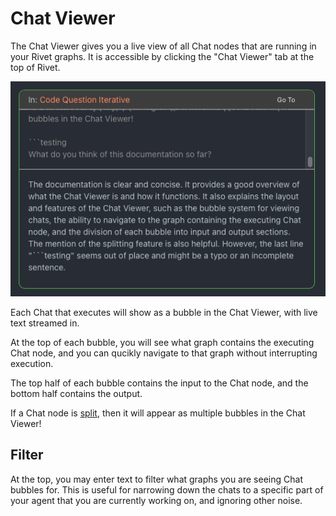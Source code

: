 # Chat Viewer

The Chat Viewer gives you a live view of all Chat nodes that are running in your Rivet graphs. It is accessible by clicking the "Chat Viewer" tab at the top of Rivet.

![Chat Viewer](./assets/chat-viewer.png)

Each Chat that executes will show as a bubble in the Chat Viewer, with live text streamed in.

At the top of each bubble, you will see what graph contains the executing Chat node, and you can qucikly navigate to that graph without interrupting execution.

The top half of each bubble contains the input to the Chat node, and the bottom half contains the output.

If a Chat node is [split](../splitting.md), then it will appear as multiple bubbles in the Chat Viewer!

## Filter

At the top, you may enter text to filter what graphs you are seeing Chat bubbles for. This is useful for narrowing down the chats to a specific part of your agent that you are currently working on, and ignoring other noise.
